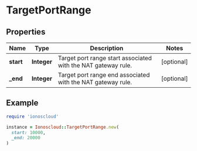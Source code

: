 # TargetPortRange

## Properties

| Name | Type | Description | Notes |
| ---- | ---- | ----------- | ----- |
| **start** | **Integer** | Target port range start associated with the NAT gateway rule. | [optional] |
| **_end** | **Integer** | Target port range end associated with the NAT gateway rule. | [optional] |

## Example

```ruby
require 'ionoscloud'

instance = Ionoscloud::TargetPortRange.new(
  start: 10000,
  _end: 20000
)
```


